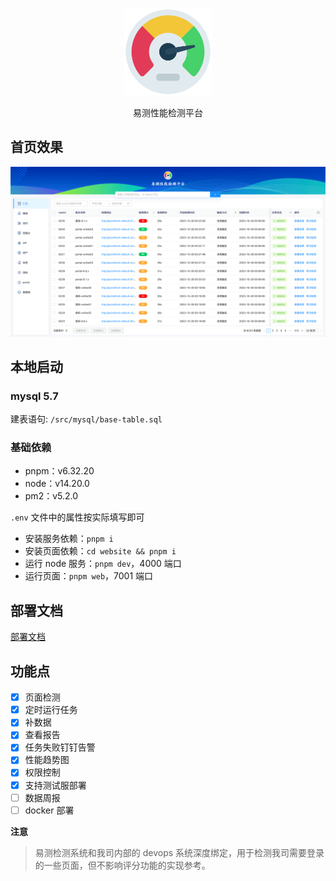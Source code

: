 <p align="center">
  <a href="https://github.com/DTStack/yice-performance" target="blank"><img src="./website/public/logo.png" width="140" alt="易测" /></a>
</p>

<p align="center">易测性能检测平台</p>


## 首页效果

<p align="center">
  <img src="./website/public/home.png" width="900" alt="易测" />
</p>

## 本地启动

### mysql 5.7

建表语句: `/src/mysql/base-table.sql`

### 基础依赖

- pnpm：v6.32.20
- node：v14.20.0
- pm2：v5.2.0

`.env` 文件中的属性按实际填写即可

- 安装服务依赖：`pnpm i`
- 安装页面依赖：`cd website && pnpm i`
- 运行 node 服务：`pnpm dev`，4000 端口
- 运行页面：`pnpm web`，7001 端口

## 部署文档

[部署文档](./DEPLOY.md)

## 功能点

- [x] 页面检测
- [x] 定时运行任务
- [x] 补数据
- [x] 查看报告
- [x] 任务失败钉钉告警
- [x] 性能趋势图
- [x] 权限控制
- [x] 支持测试服部署
- [ ] 数据周报
- [ ] docker 部署

**注意**
> 易测检测系统和我司内部的 devops 系统深度绑定，用于检测我司需要登录的一些页面，但不影响评分功能的实现参考。
